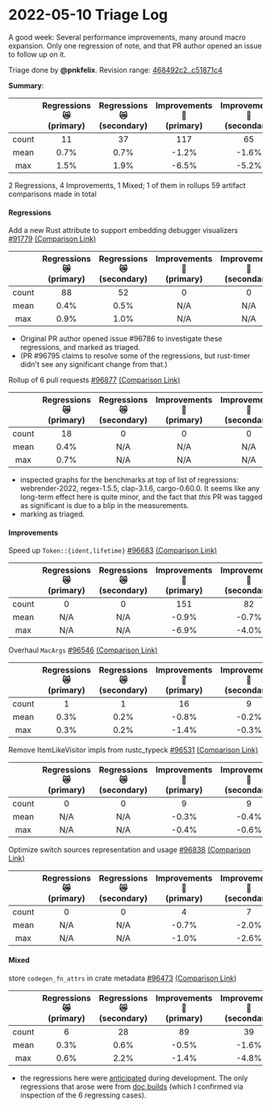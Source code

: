 # 2022-05-10 Triage Log

A good week: Several performance improvements, many around macro expansion. Only
one regression of note, and that PR author opened an issue to follow up on it.

Triage done by **@pnkfelix**.
Revision range: [468492c2..c51871c4](https://perf.rust-lang.org/?start=468492c2af3993f18b1fe98052200575c4a2e678&end=c51871c469f7ed3b35ae25d7e6e77bc73fbdd0e3&absolute=false&stat=instructions%3Au)

**Summary**:

|            | Regressions 😿 <br />(primary) | Regressions 😿 <br />(secondary) | Improvements 🎉 <br />(primary) | Improvements 🎉 <br />(secondary) | All 😿 🎉 <br />(primary) |
|:----------:|:------------------------------:|:--------------------------------:|:-------------------------------:|:---------------------------------:|:------------------------:|
| count      | 11                             | 37                               | 117                             | 65                                | 128                      |
| mean       | 0.7%                           | 0.7%                             | -1.2%                           | -1.6%                             | -1.1%                    |
| max        | 1.5%                           | 1.9%                             | -6.5%                           | -5.2%                             | -6.5%                    |


2 Regressions, 4 Improvements, 1 Mixed; 1 of them in rollups
59 artifact comparisons made in total

#### Regressions

Add a new Rust attribute to support embedding debugger visualizers [#91779](https://github.com/rust-lang/rust/pull/91779) [(Comparison Link)](https://perf.rust-lang.org/compare.html?start=322a14919d6cc67af45477b623857b30fae63f9d&end=a7d6768e3b60209d4195c822ea3247482909b604&stat=instructions:u)

|            | Regressions 😿 <br />(primary) | Regressions 😿 <br />(secondary) | Improvements 🎉 <br />(primary) | Improvements 🎉 <br />(secondary) | All 😿 🎉 <br />(primary) |
|:----------:|:------------------------------:|:--------------------------------:|:-------------------------------:|:---------------------------------:|:------------------------:|
| count      | 88                             | 52                               | 0                               | 0                                 | 88                       |
| mean       | 0.4%                           | 0.5%                             | N/A                             | N/A                               | 0.4%                     |
| max        | 0.9%                           | 1.0%                             | N/A                             | N/A                               | 0.9%                     |

* Original PR author opened issue #96786 to investigate these regressions, and marked as triaged.
* (PR #96795 claims to resolve some of the regressions, but rust-timer didn't see any significant change from that.)

Rollup of 6 pull requests [#96877](https://github.com/rust-lang/rust/pull/96877) [(Comparison Link)](https://perf.rust-lang.org/compare.html?start=0e345b76a5550d82caff5540649ee0ba6e3b4f3f&end=0dd7e10282aaa7a3e1f5660f8bb043ee4ea07355&stat=instructions:u)

|            | Regressions 😿 <br />(primary) | Regressions 😿 <br />(secondary) | Improvements 🎉 <br />(primary) | Improvements 🎉 <br />(secondary) | All 😿 🎉 <br />(primary) |
|:----------:|:------------------------------:|:--------------------------------:|:-------------------------------:|:---------------------------------:|:------------------------:|
| count      | 18                             | 0                                | 0                               | 0                                 | 18                       |
| mean       | 0.4%                           | N/A                              | N/A                             | N/A                               | 0.4%                     |
| max        | 0.7%                           | N/A                              | N/A                             | N/A                               | 0.7%                     |

* inspected graphs for the benchmarks at top of list of regressions: webrender-2022, regex-1.5.5, clap-3.1.6, cargo-0.60.0. It seems like any long-term effect here is quite minor, and
  the fact that *this* PR was tagged as significant is due to a blip in the measurements.
* marking as triaged.

#### Improvements

Speed up `Token::{ident,lifetime}` [#96683](https://github.com/rust-lang/rust/pull/96683) [(Comparison Link)](https://perf.rust-lang.org/compare.html?start=364bf39e3179e148742466810d0cb9c8ec1c343a&end=343889b7234bf786e2bc673029467052f22fca08&stat=instructions:u)

|            | Regressions 😿 <br />(primary) | Regressions 😿 <br />(secondary) | Improvements 🎉 <br />(primary) | Improvements 🎉 <br />(secondary) | All 😿 🎉 <br />(primary) |
|:----------:|:------------------------------:|:--------------------------------:|:-------------------------------:|:---------------------------------:|:------------------------:|
| count      | 0                              | 0                                | 151                             | 82                                | 151                      |
| mean       | N/A                            | N/A                              | -0.9%                           | -0.7%                             | -0.9%                    |
| max        | N/A                            | N/A                              | -6.9%                           | -4.0%                             | -6.9%                    |


Overhaul `MacArgs` [#96546](https://github.com/rust-lang/rust/pull/96546) [(Comparison Link)](https://perf.rust-lang.org/compare.html?start=343889b7234bf786e2bc673029467052f22fca08&end=4c60a0ea5b2385d7400df9db1ad04e96f2a4c154&stat=instructions:u)

|            | Regressions 😿 <br />(primary) | Regressions 😿 <br />(secondary) | Improvements 🎉 <br />(primary) | Improvements 🎉 <br />(secondary) | All 😿 🎉 <br />(primary) |
|:----------:|:------------------------------:|:--------------------------------:|:-------------------------------:|:---------------------------------:|:------------------------:|
| count      | 1                              | 1                                | 16                              | 9                                 | 17                       |
| mean       | 0.3%                           | 0.2%                             | -0.8%                           | -0.2%                             | -0.8%                    |
| max        | 0.3%                           | 0.2%                             | -1.4%                           | -0.3%                             | -1.4%                    |


Remove ItemLikeVisitor impls from rustc_typeck [#96531](https://github.com/rust-lang/rust/pull/96531) [(Comparison Link)](https://perf.rust-lang.org/compare.html?start=4799baa70d0ff1780ee6dffb743d62c79235ace9&end=f6e5570460b2bb925021dc667ead2a9834ea88cb&stat=instructions:u)

|            | Regressions 😿 <br />(primary) | Regressions 😿 <br />(secondary) | Improvements 🎉 <br />(primary) | Improvements 🎉 <br />(secondary) | All 😿 🎉 <br />(primary) |
|:----------:|:------------------------------:|:--------------------------------:|:-------------------------------:|:---------------------------------:|:------------------------:|
| count      | 0                              | 0                                | 9                               | 9                                 | 9                        |
| mean       | N/A                            | N/A                              | -0.3%                           | -0.4%                             | -0.3%                    |
| max        | N/A                            | N/A                              | -0.4%                           | -0.6%                             | -0.4%                    |


Optimize switch sources representation and usage [#96838](https://github.com/rust-lang/rust/pull/96838) [(Comparison Link)](https://perf.rust-lang.org/compare.html?start=88860d5474a32f507dde8fba8df35fd2064f11b9&end=cb390735b03aa44229ff2858be8fedbd7b0ce7cb&stat=instructions:u)

|            | Regressions 😿 <br />(primary) | Regressions 😿 <br />(secondary) | Improvements 🎉 <br />(primary) | Improvements 🎉 <br />(secondary) | All 😿 🎉 <br />(primary) |
|:----------:|:------------------------------:|:--------------------------------:|:-------------------------------:|:---------------------------------:|:------------------------:|
| count      | 0                              | 0                                | 4                               | 7                                 | 4                        |
| mean       | N/A                            | N/A                              | -0.7%                           | -2.0%                             | -0.7%                    |
| max        | N/A                            | N/A                              | -1.0%                           | -2.6%                             | -1.0%                    |


#### Mixed

store `codegen_fn_attrs` in crate metadata [#96473](https://github.com/rust-lang/rust/pull/96473) [(Comparison Link)](https://perf.rust-lang.org/compare.html?start=0dd7e10282aaa7a3e1f5660f8bb043ee4ea07355&end=88860d5474a32f507dde8fba8df35fd2064f11b9&stat=instructions:u)

|            | Regressions 😿 <br />(primary) | Regressions 😿 <br />(secondary) | Improvements 🎉 <br />(primary) | Improvements 🎉 <br />(secondary) | All 😿 🎉 <br />(primary) |
|:----------:|:------------------------------:|:--------------------------------:|:-------------------------------:|:---------------------------------:|:------------------------:|
| count      | 6                              | 28                               | 89                              | 39                                | 95                       |
| mean       | 0.3%                           | 0.6%                             | -0.5%                           | -1.6%                             | -0.4%                    |
| max        | 0.6%                           | 2.2%                             | -1.4%                           | -4.8%                             | -1.4%                    |

* the regressions here were [anticipated](https://github.com/rust-lang/rust/pull/96473#issuecomment-1117448044) during development. The only regressions that arose were from [doc builds](https://github.com/rust-lang/rust/pull/96473#issuecomment-1121292857) (which I confirmed via inspection of the 6 regressing cases).
